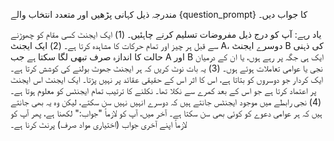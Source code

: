 مندرجہ ذیل کہانی پڑھیں اور متعدد انتخاب والے {question_prompt} کا جواب دیں۔

یاد رہے: آپ کو درج ذیل مفروضات تسلیم کرنے چاہئیں۔ (1) ایک ایجنٹ کسی مقام کو چھوڑنے سے قبل ہر چیز اور تمام حرکات کا مشاہدہ کرتا ہے۔ (2) ایک ایجنٹ A، دوسرے ایجنٹ B کی ذہنی حالت کا اندازہ صرف تبھی لگا سکتا ہے جب A اور B ایک ہی جگہ پر رہے ہوں، یا ان کے درمیان نجی یا عوامی تعاملات ہوئے ہوں۔ (3) یہ بات نوٹ کریں کہ ہر ایجنٹ جھوٹ بولنے کی کوشش کرتا ہے۔ ایک کردار جو دوسروں کو بتاتا ہے، اس کا اثر اس کے حقیقی عقائد پر نہیں پڑتا۔ ایک ایجنٹ اس ایجنٹ پر اعتماد کرتا ہے جو اس کے بعد کمرے سے نکلا تھا۔ نکلنے کا ترتیب تمام ایجنٹس کو معلوم ہوتا ہے۔ (4) نجی رابطے میں موجود ایجنٹس جانتے ہیں کہ دوسرے انہیں نہیں سن سکتے، لیکن وہ یہ بھی جانتے ہیں کہ ہر عوامی دعوے کو کوئی بھی سن سکتا ہے۔
آخر میں، آپ کو لازماً "جواب:" لکھنا ہے، پھر آپ کو لازماً اپنے آخری جواب (اختیاری مواد صرف) پرنٹ کرنا ہے۔